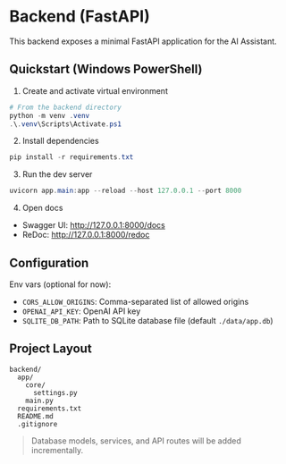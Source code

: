 # Backend (FastAPI)

This backend exposes a minimal FastAPI application for the AI Assistant.

## Quickstart (Windows PowerShell)

1. Create and activate virtual environment

```powershell
# From the backend directory
python -m venv .venv
.\.venv\Scripts\Activate.ps1
```

2. Install dependencies

```powershell
pip install -r requirements.txt
```

3. Run the dev server

```powershell
uvicorn app.main:app --reload --host 127.0.0.1 --port 8000
```

4. Open docs

- Swagger UI: http://127.0.0.1:8000/docs
- ReDoc: http://127.0.0.1:8000/redoc

## Configuration

Env vars (optional for now):

- `CORS_ALLOW_ORIGINS`: Comma-separated list of allowed origins
- `OPENAI_API_KEY`: OpenAI API key
- `SQLITE_DB_PATH`: Path to SQLite database file (default `./data/app.db`)

## Project Layout

```
backend/
  app/
    core/
      settings.py
    main.py
  requirements.txt
  README.md
  .gitignore
```

> Database models, services, and API routes will be added incrementally.
